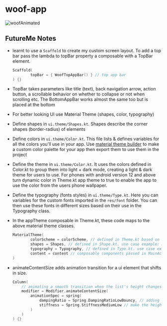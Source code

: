 # woof-app

![woofAnimated](https://github.com/2Kelvin/alx-higher_level_programming/assets/85868026/da9970b2-be40-443f-b577-0bd95b07f7a9)

## FutureMe Notes

- learnt to use a `Scaffold` to create my custom screen layout. To add a top bar pass the lambda to topBar property a composable with a TopBar element.
    ```kotlin
    Scaffold(
            topBar = { WoofTopAppBar() } // top app bar
    ) {}
    ```
- TopBar takes parameters like title (text), back navigation arrow, action button, a scrollable behavior on whether to collapse or not when scrolling etc. The BottomAppBar works almost the same too but is placed at the bottom
- For better looking UI use Material Theme (shapes, color, typography)
- Define shapes in `ui.theme/Shapes.kt`. Shapes describe the corner shapes (border-radius) of elements
- Define colors in `ui.theme/Color.kt`. This file lists & defines variables for all the colors you'll use in your app. Use [material theme builder]([https://material-foundation.github.io/material-theme-builder/) to make a custom color palette for your app then export them to use them in the project
- Define the theme in `ui.theme/Color.kt`. It uses the colors defined in Color.kt to group them into light + dark mode, creating a light & dark theme for users to use. For phones with android version 12 and above turn dynamic color in Theme.kt app theme to true to enable the app to use the color from the users phone wallpaper.
- Define the typography (fonts styles) in `ui.theme/Type.kt`. Here you can variables for the custom fonts imported in the `res/font` folder. You can then use these fonts in different sizes based on their use in the Typography class.
- In the appTheme composable in Theme.kt, these code maps to the above material theme classes.
    ```kotlin
    MaterialTheme(
            colorScheme = colorScheme, // defined in Theme.kt based on light/dark mode selected
            shapes = Shapes, // defined in Shape.kt. use case example: MaterialTheme.shapes.small
            typography = Typography, // defined in Type.kt. use case example: MaterialTheme.typography.bodyLarge
            content = content // composable components passed in MainActivity.kt
    )
    ```

- animateContentSize adds animation transition for a ui element that shifts in size.
  ```kotlin
  Column(
      // animating a smooth transition when the list's height changes when expanded
      modifier = Modifier.animateContentSize(
          animationSpec = spring(
              dampingRatio = Spring.DampingRatioLowBouncy, // adding a little card bounce
              stiffness = Spring.StiffnessMediumLow // make the height change transition a little bit slower
          )
      )
  ) {}
  ```